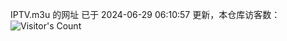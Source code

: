 IPTV.m3u 的网址 已于 2024-06-29 06:10:57 更新，本仓库访客数：![Visitor's Count](https://profile-counter.glitch.me/hero1898_tv/count.svg)
